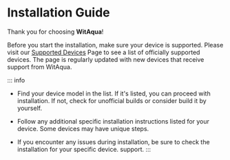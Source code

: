 # Installation Guide
Thank you for choosing **WitAqua**!

Before you start the installation, make sure your device is supported. Please visit our [Supported Devices](/devices/) Page to see a list of officially supported devices. The page is regularly updated with new devices that receive support from WitAqua.

::: info
- Find your device model in the list. If it's listed, you can proceed with installation. If not, check for unofficial builds or consider build it by yourself.

- Follow any additional specific installation instructions listed for your device. Some devices may have unique steps.

- If you encounter any issues during installation, be sure to check the installation for your specific device.
support.
:::
